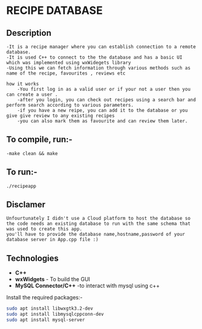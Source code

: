 # RECIPE DATABASE

## Description
	-It is a recipe manager where you can establish connection to a remote database.
	-It is used C++ to connect to the the database and has a basic UI which was implemented using wxWidegets library
	-Using this we can fetch information through various methods such as name of the recipe, favourites , reviews etc 
	
	how it works
		-You first log in as a valid user or if your not a user then you can create a user .
		-after you login, you can check out recipes using a search bar and perform search according to various parameters.
		-if you have a new reipe, you can add it to the database or you give give review to any existing recipes
		-you can also mark them as favourite and can review them later.

## To compile, run:-
	-make clean && make

## To run:-
	./recipeapp

## Disclamer
	Unfourtunately I didn't use a Cloud platform to host the database so
	the code needs an existing database to run with the same schema that was used to create this app.
	you'll have to provide the database name,hostname,password of your database server in App.cpp file :)

	
## Technologies

- **C++** 
- **wxWidgets** - To build the GUI
- **MySQL Connector/C++** -to interact with mysql using c++

Install the required packages:-


```bash
sudo apt install libwxgtk3.2-dev 
sudo apt install libmysqlcppconn-dev
sudo apt install mysql-server


	
